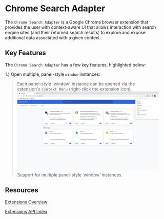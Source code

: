 # Chrome Search Adapter

The `Chrome Search Adapter` is a Google Chrome browser extension that provides the user with context-aware UI that allows interaction with search engine sites (and their returned search results) to explore and expose additional data associated with a given context.

## Key Features

The `Chrome Search Adapter` has a few key features, highlighted below:

1.) Open multiple, panel-style `window` instances:
> Each panel-style 'window' instance can be opened via the extension's `Context Menu` (right-click the extension icon).
![Extension's context-menu](src/extension/assets/context-menu-ui.png)
> Support for multiple panel-style 'window' instances.

## Resources

[Extensions Overview](https://developer.chrome.com/extensions/overview)

[Extensions API Index](https://developer.chrome.com/extensions/api_index)
